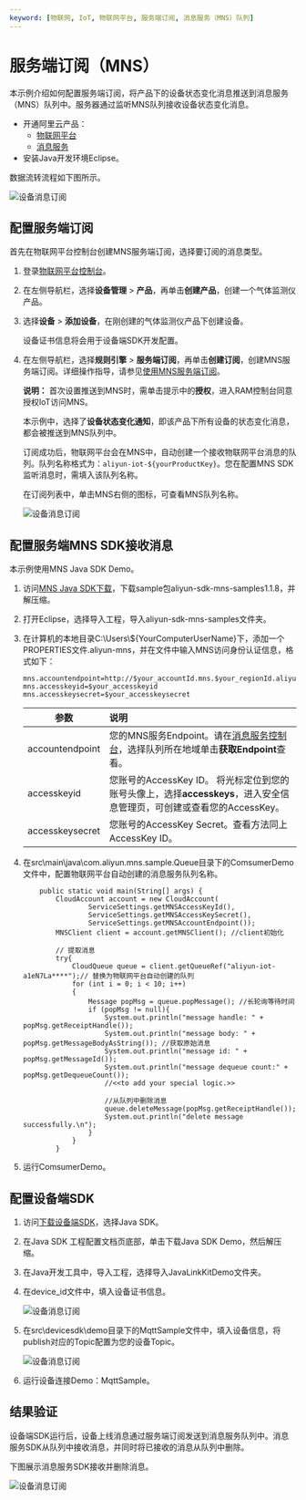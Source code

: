 ```yaml
---
keyword: [物联网, IoT, 物联网平台, 服务端订阅, 消息服务（MNS）队列]
---
```


# 服务端订阅（MNS）

本示例介绍如何配置服务端订阅，将产品下的设备状态变化消息推送到消息服务（MNS）队列中。服务器通过监听MNS队列接收设备状态变化消息。

-   开通阿里云产品：
    -   [物联网平台](https://www.aliyun.com/product/iot-devicemanagement)
    -   [消息服务](https://www.aliyun.com/product/mns)
-   安装Java开发环境Eclipse。

数据流转流程如下图所示。

![设备消息订阅](https://static-aliyun-doc.oss-accelerate.aliyuncs.com/assets/img/zh-CN/6634749951/p48746.png)

## 配置服务端订阅

首先在物联网平台控制台创建MNS服务端订阅，选择要订阅的消息类型。

1.  登录[物联网平台控制台](https://iot.console.aliyun.com/)。

2.  在左侧导航栏，选择**设备管理** \> **产品**，再单击**创建产品**，创建一个气体监测仪产品。

3.  选择**设备** \> **添加设备**，在刚创建的气体监测仪产品下创建设备。

    设备证书信息将会用于设备端SDK开发配置。

4.  在左侧导航栏，选择**规则引擎** \> **服务端订阅**，再单击**创建订阅**，创建MNS服务端订阅。详细操作指导，请参见[使用MNS服务端订阅](/intl.zh-CN/消息通信/服务端订阅/使用MNS服务端订阅.md)。

    **说明：** 首次设置推送到MNS时，需单击提示中的**授权**，进入RAM控制台同意授权IoT访问MNS。

    本示例中，选择了**设备状态变化通知**，即该产品下所有设备的状态变化消息，都会被推送到MNS队列中。

    订阅成功后，物联网平台会在MNS中，自动创建一个接收物联网平台消息的队列。队列名称格式为：`aliyun-iot-${yourProductKey}`。您在配置MNS SDK监听消息时，需填入该队列名称。

    在订阅列表中，单击MNS右侧的图标，可查看MNS队列名称。

    ![设备消息订阅](https://static-aliyun-doc.oss-accelerate.aliyuncs.com/assets/img/zh-CN/9254707061/p48775.png)


## 配置服务端MNS SDK接收消息

本示例使用MNS Java SDK Demo。

1.  访问[MNS Java SDK下载]()，下载sample包aliyun-sdk-mns-samples1.1.8，并解压缩。

2.  打开Eclipse，选择导入工程，导入aliyun-sdk-mns-samples文件夹。

3.  在计算机的本地目录C:\\Users\\$\{YourComputerUserName\}下，添加一个PROPERTIES文件.aliyun-mns，并在文件中输入MNS访问身份认证信息，格式如下：

    ```
    mns.accountendpoint=http://$your_accountId.mns.$your_regionId.aliyuncs.com
    mns.accesskeyid=$your_accesskeyid
    mns.accesskeysecret=$your_accesskeysecret
    ```

    |参数|说明|
    |--|:-|
    |accountendpoint|您的MNS服务Endpoint。请在[消息服务控制台](https://mns.console.aliyun.com/)，选择队列所在地域单击**获取Endpoint**查看。|
    |accesskeyid|您账号的AccessKey ID。 将光标定位到您的账号头像上，选择**accesskeys**，进入安全信息管理页，可创建或查看您的AccessKey。 |
    |accesskeysecret|您账号的AccessKey Secret。查看方法同上AccessKey ID。|

4.  在src\\main\\java\\com.aliyun.mns.sample.Queue目录下的ComsumerDemo文件中，配置物联网平台自动创建的消息服务队列名称。

    ```
        public static void main(String[] args) {
            CloudAccount account = new CloudAccount(
                    ServiceSettings.getMNSAccessKeyId(),
                    ServiceSettings.getMNSAccessKeySecret(),
                    ServiceSettings.getMNSAccountEndpoint());
            MNSClient client = account.getMNSClient(); //client初始化
    
            // 提取消息
            try{
                CloudQueue queue = client.getQueueRef("aliyun-iot-a1eN7La****");// 替换为物联网平台自动创建的队列
                for (int i = 0; i < 10; i++)
                {
                    Message popMsg = queue.popMessage(); //长轮询等待时间
                    if (popMsg != null){
                        System.out.println("message handle: " + popMsg.getReceiptHandle());
                        System.out.println("message body: " + popMsg.getMessageBodyAsString()); //获取原始消息
                        System.out.println("message id: " + popMsg.getMessageId());
                        System.out.println("message dequeue count:" + popMsg.getDequeueCount());
                        //<<to add your special logic.>>
    
                        //从队列中删除消息
                        queue.deleteMessage(popMsg.getReceiptHandle());
                        System.out.println("delete message successfully.\n");
                    }
                }
            }
    ```

5.  运行ComsumerDemo。


## 配置设备端SDK

1.  访问[下载设备端SDK](/intl.zh-CN/设备接入/下载设备端SDK.md)，选择Java SDK。

2.  在Java SDK 工程配置文档页底部，单击下载Java SDK Demo，然后解压缩。

3.  在Java开发工具中，导入工程，选择导入JavaLinkKitDemo文件夹。

4.  在device\_id文件中，填入设备证书信息。

    ![设备消息订阅](https://static-aliyun-doc.oss-accelerate.aliyuncs.com/assets/img/zh-CN/6634749951/p48847.png)

5.  在src\\devicesdk\\demo目录下的MqttSample文件中，填入设备信息，将publish对应的Topic配置为您的设备Topic。

    ![设备消息订阅](https://static-aliyun-doc.oss-accelerate.aliyuncs.com/assets/img/zh-CN/6634749951/p48855.png)

6.  运行设备连接Demo：MqttSample。


## 结果验证

设备端SDK运行后，设备上线消息通过服务端订阅发送到消息服务队列中。消息服务SDK从队列中接收消息，并同时将已接收的消息从队列中删除。

下图展示消息服务SDK接收并删除消息。

![设备消息订阅](https://static-aliyun-doc.oss-accelerate.aliyuncs.com/assets/img/zh-CN/6634749951/p50785.png)

